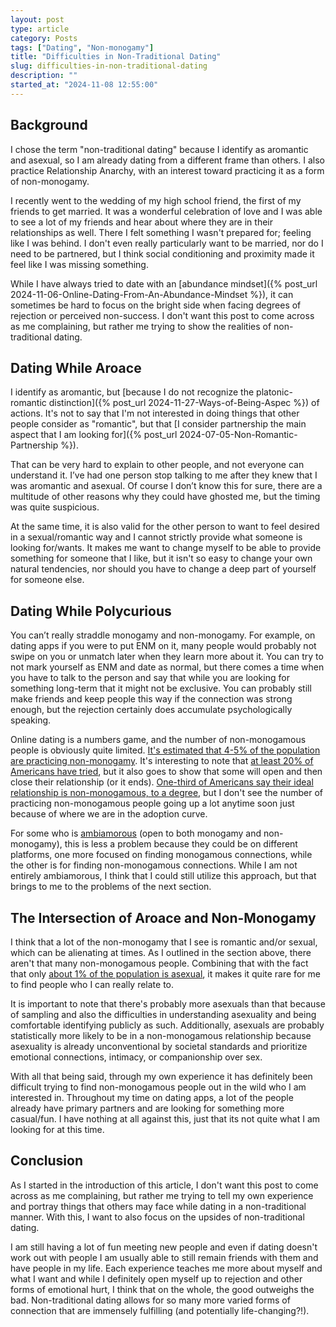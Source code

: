```yaml
---
layout: post
type: article
category: Posts
tags: ["Dating", "Non-monogamy"]
title: "Difficulties in Non-Traditional Dating"
slug: difficulties-in-non-traditional-dating
description: ""
started_at: "2024-11-08 12:55:00"
---
```


## Background

I chose the term "non-traditional dating" because I identify as aromantic and asexual, so I am already dating from a different frame than others. I also practice Relationship Anarchy, with an interest toward practicing it as a form of non-monogamy. 

I recently went to the wedding of my high school friend, the first of my friends to get married. It was a wonderful celebration of love and I was able to see a lot of my friends and hear about where they are in their relationships as well. There I felt something I wasn't prepared for; feeling like I was behind. I don't even really particularly want to be married, nor do I need to be partnered, but I think social conditioning and proximity made it feel like I was missing something.

While I have always tried to date with an [abundance mindset]({% post_url 2024-11-06-Online-Dating-From-An-Abundance-Mindset %}), it can sometimes be hard to focus on the bright side when facing degrees of rejection or perceived non-success. I don't want this post to come across as me complaining, but rather me trying to show the realities of non-traditional dating.

## Dating While Aroace

I identify as aromantic, but [because I do not recognize the platonic-romantic distinction]({% post_url 2024-11-27-Ways-of-Being-Aspec %}) of actions. It's not to say that I'm not interested in doing things that other people consider as "romantic", but that [I consider partnership the main aspect that I am looking for]({% post_url 2024-07-05-Non-Romantic-Partnership %}).

That can be very hard to explain to other people, and not everyone can understand it. I’ve had one person stop talking to me after they knew that I was aromantic and asexual. Of course I don’t know this for sure, there are a multitude of other reasons why they could have ghosted me, but the timing was quite suspicious.

At the same time, it is also valid for the other person to want to feel desired in a sexual/romantic way and I cannot strictly provide what someone is looking for/wants. It makes me want to change myself to be able to provide something for someone that I like, but it isn't so easy to change your own natural tendencies, nor should you have to change a deep part of yourself for someone else.

## Dating While Polycurious

You can’t really straddle monogamy and non-monogamy. For example, on dating apps if you were to put ENM on it, many people would probably not swipe on you or unmatch later when they learn more about it. You can try to not mark yourself as ENM and date as normal, but there comes a time when you have to talk to the person and say that while you are looking for something long-term that it might not be exclusive. You can probably still make friends and keep people this way if the connection was strong enough, but the rejection certainly does accumulate psychologically speaking.

Online dating is a numbers game, and the number of non-monogamous people is obviously quite limited. [It's estimated that 4-5% of the population are practicing non-monogamy](https://www.journal-fuer-psychologie.de/index.php/jfp/article/view/324). It's interesting to note that [at least 20% of Americans have tried](https://www.tandfonline.com/doi/abs/10.1080/0092623X.2016.1178675), but it also goes to show that some will open and then close their relationship (or it ends). [One-third of Americans say their ideal relationship is non-monogamous, to a degree](https://today.yougov.com/society/articles/27639-millennials-monogamy-poly-poll-survey-data), but I don't see the number of practicing non-monogamous people going up a lot anytime soon just because of where we are in the adoption curve.

For some who is [ambiamorous](https://simple.wikipedia.org/wiki/Ambiamory) (open to both monogamy and non-monogamy), this is less a problem because they could be on different platforms, one more focused on finding monogamous connections, while the other is for finding non-monogamous connections. While I am not entirely ambiamorous, I think that I could still utilize this approach, but that brings to me to the problems of the next section.

## The Intersection of Aroace and Non-Monogamy

I think that a lot of the non-monogamy that I see is romantic and/or sexual, which can be alienating at times. As I outlined in the section above, there aren't that many non-monogamous people. Combining that with the fact that only [about 1% of the population is asexual](https://pubmed.ncbi.nlm.nih.gov/15497056/), it makes it quite rare for me to find people who I can really relate to. 

It is important to note that there's probably more asexuals than that because of sampling and also the difficulties in understanding asexuality and being comfortable identifying publicly as such. Additionally, asexuals are probably statistically more likely to be in a non-monogamous relationship because asexuality is already unconventional by societal standards and prioritize emotional connections, intimacy, or companionship over sex.

With all that being said, through my own experience it has definitely been difficult trying to find non-monogamous people out in the wild who I am interested in. Throughout my time on dating apps, a lot of the people already have primary partners and are looking for something more casual/fun. I have nothing at all against this, just that its not quite what I am looking for at this time.

## Conclusion

As I started in the introduction of this article, I don't want this post to come across as me complaining, but rather me trying to tell my own experience and portray things that others may face while dating in a non-traditional manner. With this, I want to also focus on the upsides of non-traditional dating.

I am still having a lot of fun meeting new people and even if dating doesn't work out with people I am usually able to still remain friends with them and have people in my life. Each experience teaches me more about myself and what I want and while I definitely open myself up to rejection and other forms of emotional hurt, I think that on the whole, the good outweighs the bad. Non-traditional dating allows for so many more varied forms of connection that are immensely fulfilling (and potentially life-changing?!).